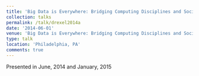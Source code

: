 ```yaml
---
title: 'Big Data is Everywhere: Bridging Computing Disciplines and Society'
collection: talks
permalink: /talk/drexel2014a
date: '2014-06-01'
venue: 'Big Data is Everywhere: Bridging Computing Disciplines and Society. Webinar for Drexel University with Jeff Popyack.'
type: talk
location: 'Philadelphia, PA'
comments: true
---
```


Presented in June, 2014 and January, 2015

